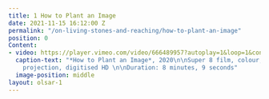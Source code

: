 ```yaml
---
title: 1 How to Plant an Image
date: 2021-11-15 16:12:00 Z
permalink: "/on-living-stones-and-reaching/how-to-plant-an-image"
position: 0
Content:
- video: https://player.vimeo.com/video/666489957?autoplay=1&loop=1&controls=false
  caption-text: "*How to Plant an Image*, 2020\n\nSuper 8 film, colour, silent\n\nFor
    projection, digitised HD \n\nDuration: 8 minutes, 9 seconds"
  image-position: middle
layout: olsar-1
---
```


